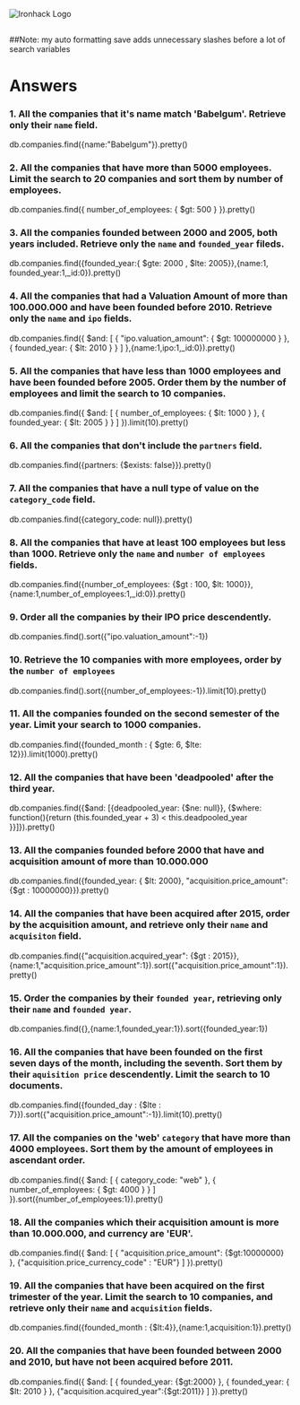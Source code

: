 ![Ironhack Logo](https://i.imgur.com/1QgrNNw.png)

##

##

##

##Note: my auto formatting save adds unnecessary slashes before a lot of search variables

##

##

##

# Answers

### 1. All the companies that it's name match 'Babelgum'. Retrieve only their `name` field.

db.companies.find({name:"Babelgum"}).pretty()

### 2. All the companies that have more than 5000 employees. Limit the search to 20 companies and sort them by **number of employees**.

db.companies.find({ number_of_employees: { \$gt: 500 } }).pretty()

### 3. All the companies founded between 2000 and 2005, both years included. Retrieve only the `name` and `founded_year` fileds.

db.companies.find({founded_year:{ $gte: 2000 , $lte: 2005}},{name:1, founded_year:1,\_id:0}).pretty()

### 4. All the companies that had a Valuation Amount of more than 100.000.000 and have been founded before 2010. Retrieve only the `name` and `ipo` fields.

db.companies.find({ $and: [ { "ipo.valuation_amount": { $gt: 100000000 } }, { founded_year: { \$lt: 2010 } } ] },{name:1,ipo:1,\_id:0}).pretty()

### 5. All the companies that have less than 1000 employees and have been founded before 2005. Order them by the number of employees and limit the search to 10 companies.

db.companies.find({ $and: [ { number_of_employees: { $lt: 1000 } }, { founded_year: { \$lt: 2005 } } ] }).limit(10).pretty()

### 6. All the companies that don't include the `partners` field.

db.companies.find({partners: {\$exists: false}}).pretty()

### 7. All the companies that have a null type of value on the `category_code` field.

db.companies.find({category_code: null}).pretty()

### 8. All the companies that have at least 100 employees but less than 1000. Retrieve only the `name` and `number of employees` fields.

db.companies.find({number_of_employees: {$gt : 100, $lt: 1000}},{name:1,number_of_employees:1,\_id:0}).pretty()

### 9. Order all the companies by their IPO price descendently.

db.companies.find().sort({"ipo.valuation_amount":-1})

### 10. Retrieve the 10 companies with more employees, order by the `number of employees`

db.companies.find().sort({number_of_employees:-1}).limit(10).pretty()

### 11. All the companies founded on the second semester of the year. Limit your search to 1000 companies.

db.companies.find({founded_month : { $gte: 6, $lte: 12}}).limit(1000).pretty()

### 12. All the companies that have been 'deadpooled' after the third year.

db.companies.find({$and: [{deadpooled_year: {$ne: null}}, {\$where: function(){return (this.founded_year + 3) < this.deadpooled_year }}]}).pretty()

### 13. All the companies founded before 2000 that have and acquisition amount of more than 10.000.000

db.companies.find({founded_year: { $lt: 2000}, "acquisition.price_amount": {$gt : 10000000}}).pretty()

### 14. All the companies that have been acquired after 2015, order by the acquisition amount, and retrieve only their `name` and `acquisiton` field.

db.companies.find({"acquisition.acquired_year": {\$gt : 2015}},{name:1,"acquisition.price_amount":1}).sort({"acquisition.price_amount":1}).pretty()

### 15. Order the companies by their `founded year`, retrieving only their `name` and `founded year`.

db.companies.find({},{name:1,founded_year:1}).sort({founded_year:1})

### 16. All the companies that have been founded on the first seven days of the month, including the seventh. Sort them by their `aquisition price` descendently. Limit the search to 10 documents.

db.companies.find({founded_day : {\$lte : 7}}).sort({"acquisition.price_amount":-1}).limit(10).pretty()

### 17. All the companies on the 'web' `category` that have more than 4000 employees. Sort them by the amount of employees in ascendant order.

db.companies.find({ $and: [ { category_code: "web" }, { number_of_employees: { $gt: 4000 } } ] }).sort({number_of_employees:1}).pretty()

### 18. All the companies which their acquisition amount is more than 10.000.000, and currency are 'EUR'.

db.companies.find({ $and: [ { "acquisition.price_amount": {$gt:10000000} }, {"acquisition.price_currency_code" : "EUR"} ] }).pretty()

### 19. All the companies that have been acquired on the first trimester of the year. Limit the search to 10 companies, and retrieve only their `name` and `acquisition` fields.

db.companies.find({founded_month : {\$lt:4}},{name:1,acquisition:1}).pretty()

### 20. All the companies that have been founded between 2000 and 2010, but have not been acquired before 2011.

db.companies.find({ $and: [ { founded_year: {$gt:2000} }, { founded_year: { $lt: 2010 } }, {"acquisition.acquired_year":{$gt:2011}} ] }).pretty()
